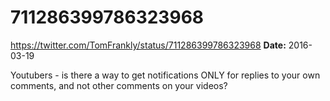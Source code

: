 # 711286399786323968
https://twitter.com/TomFrankly/status/711286399786323968
**Date:** 2016-03-19

Youtubers - is there a way to get notifications ONLY for replies to your own comments, and not other comments on your videos?
